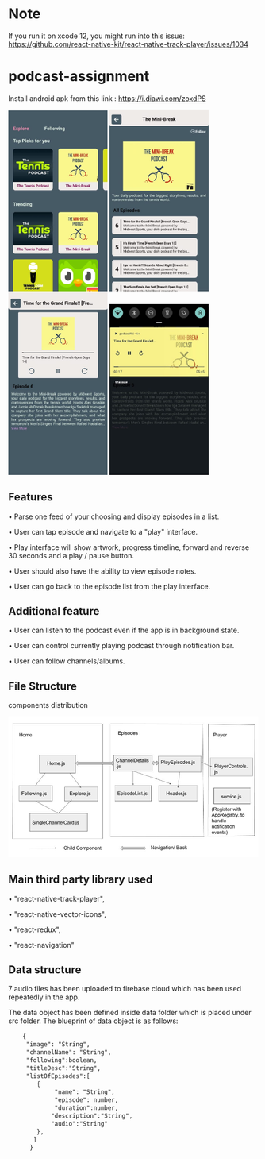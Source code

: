 # Note
If you run it on xcode 12, you might run into this issue:
https://github.com/react-native-kit/react-native-track-player/issues/1034

# podcast-assignment

Install android apk from this link : https://i.diawi.com/zoxdPS

<div style="flex-direction:row">
<img src="screenshots/Home.jpeg" width="200">
<img src="screenshots/episodeList.jpeg" width="200">
<img src="screenshots/player.jpeg" width="200">
<img src="screenshots/notification.jpeg" width="200">
</div>

## Features
• Parse one feed of your choosing and display episodes in a list.

• User can tap episode and navigate to a "play" interface.

• Play interface will show artwork, progress timeline, forward and reverse 30 seconds and a play / pause button.

• User should also have the ability to view episode notes.

• User can go back to the episode list from the play interface.
## Additional feature

• User can listen to the podcast even if the app is in background state.

• User can control currently playing podcast through notification bar. 

• User can follow channels/albums. 

## File Structure
components distribution
<div style="flex-direction:column">

<img src="screenshots/componentDirectory.jpg">
</div>

## Main third party library used


• "react-native-track-player",


• "react-native-vector-icons", 


• "react-redux",


• "react-navigation" 

## Data structure
   
  7 audio files has been uploaded to firebase cloud which has been used repeatedly in the app.
  
  The data object has been defined inside data folder which is placed under src folder.
  The blueprint of data object is as follows:
  
        {
         "image": "String",
         "channelName": "String",
         "following":boolean,
         "titleDesc":"String",
         "listOfEpisodes":[
            {
                 "name": "String",
                 "episode": number,
                 "duration":number,
                "description":"String",
                "audio":"String"
            },
           ]
          }
